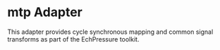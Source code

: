 # mtp Adapter

This adapter provides cycle synchronous mapping and common signal transforms as
part of the EchPressure toolkit.
